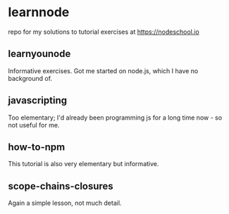 # learnnode

repo for my solutions to tutorial exercises at https://nodeschool.io

## learnyounode
Informative exercises. Got me started on node.js, which I have no background of.

## javascripting
Too elementary; I'd already been programming js for a long time now - so not useful for me. 

## how-to-npm
This tutorial is also very elementary but informative.

## scope-chains-closures
Again a simple lesson, not much detail.